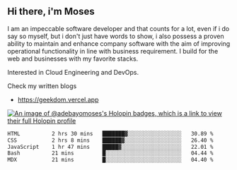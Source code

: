 ## Hi there, i'm Moses

I am an impeccable software developer and that counts for a lot, even if i do say so myself, but i don't just have words to show, i also possess a proven ability to maintain and enhance company software with the aim of improving operational functionality in line with business requirement. I build for the web and businesses with my favorite stacks.

Interested in Cloud Engineering and DevOps.

Check my written blogs
- https://geekdom.vercel.app

[![An image of @adebayomoses's Holopin badges, which is a link to view their full Holopin profile](https://holopin.me/adebayomoses)](https://holopin.io/@adebayomoses)

<!--START_SECTION:waka-->

```txt
HTML          2 hrs 30 mins   ███████▓░░░░░░░░░░░░░░░░░   30.89 %
CSS           2 hrs 8 mins    ██████▓░░░░░░░░░░░░░░░░░░   26.40 %
JavaScript    1 hr 47 mins    █████▓░░░░░░░░░░░░░░░░░░░   22.01 %
Bash          21 mins         █░░░░░░░░░░░░░░░░░░░░░░░░   04.44 %
MDX           21 mins         █░░░░░░░░░░░░░░░░░░░░░░░░   04.40 %
```

<!--END_SECTION:waka-->
